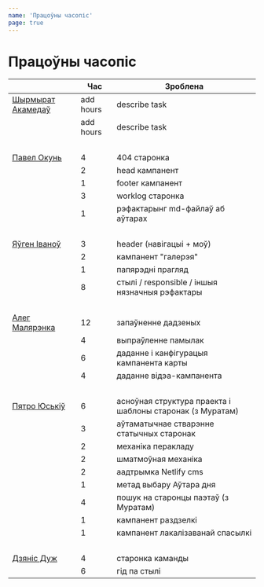 ```yaml
---
name: 'Працоўны часопіс'
page: true
---
```


# Працоўны часопіс

|                                                   | Час        | Зроблена      |
|---------------------------------------------------| ---------- | ------------- |
[Шырмырат Акамедаў](https://github.com/muratx10)    | add hours  | describe task |
|                                                   | add hours  | describe task |
|<br>||
[Павел Окунь](https://github.com/pavelokun)         | 4  | 404 старонка |
|                                                   | 2  | head кампанент |
|                                                   | 1  | footer кампанент |
|                                                   | 3  | worklog старонка |
|                                                   | 1  | рэфактарынг md-файлаў аб аўтарах |
|<br>||
[Яўген Іваноў](https://github.com/ineg22)           | 3  | header (навігацыі + моў) |
|                                                   | 2  | кампанент "галерэя" |
|                                                   | 1  | папярэдні прагляд |
|                                                   | 8  | стылі / responsible / іншыя нязначныя рэфактары |
|<br>||
[Алег Малярэнка](https://github.com/olegmalyarenko) | 12 | запаўненне дадзеных |
|                                                   | 4  | выпраўленне памылак |
|                                                   | 6  | даданне і канфігурацыя кампанента карты |
|                                                   | 4  | даданне відэа-кампанента |
|<br>||
[Пятро Юськiў](https://github.com/yuskivpm)         | 6  | асноўная структура праекта і шаблоны старонак (з Муратам) |
|                                                   | 3  | аўтаматычнае стварэнне статычных старонак |
|                                                   | 2  | механіка перакладу |
|                                                   | 2  | шматмоўная механіка |
|                                                   | 2  | аадтрымка Netlify cms |
|                                                   | 1  | метад выбару Аўтара дня |
|                                                   | 4  | пошук на старонцы паэтаў (з Муратам) |
|                                                   | 1  | кампанент раздзелкі |
|                                                   | 1  | кампанент лакалізаванай спасылкі |
|<br>||
[Дзянiс Дуж](https://github.com/dermeister)         | 4  | старонка каманды |
|                                                   | 6  | гід па стылі |
